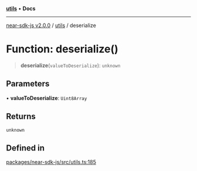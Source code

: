 [**utils**](../README.md) • **Docs**

***

[near-sdk-js v2.0.0](../../packages.md) / [utils](../README.md) / deserialize

# Function: deserialize()

> **deserialize**(`valueToDeserialize`): `unknown`

## Parameters

• **valueToDeserialize**: `Uint8Array`

## Returns

`unknown`

## Defined in

[packages/near-sdk-js/src/utils.ts:185](https://github.com/dim-daskalov/near-sdk-js/blob/7e00e38bf9adddbe759a3d4d474ca9731ec4052b/packages/near-sdk-js/src/utils.ts#L185)
